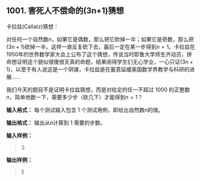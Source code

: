 ﻿## 1001. 害死人不偿命的(3n+1)猜想
卡拉兹(Callatz)猜想：

对任何一个自然数$n$，如果它是偶数，那么把它砍掉一半；如果它是奇数，那么把$(3n+1)$砍掉一半。这样一直反复砍下去，最后一定在某一步得到$n=1$。卡拉兹在1950年的世界数学家大会上公布了这个猜想，传说当时耶鲁大学师生齐动员，拼命想证明这个貌似很傻很天真的命题，结果闹得学生们无心学业，一心只证$(3n+1)$，以至于有人说这是一个阴谋，卡拉兹是在蓄意延缓美国数学界教学与科研的进展……

我们今天的题目不是证明卡拉兹猜想，而是对给定的任一不超过 1000 的正整数$n$，简单地数一下，需要多少步（砍几下）才能得到$n=1$？

**输入格式：** 每个测试输入包含 1 个测试用例，即给出自然数$n$的值。

**输出格式：** 输出从n计算到 1 需要的步数。

**输入样例：**
>3

**输出样例：**
>5  